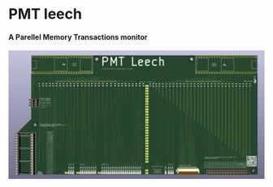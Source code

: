# PMT leech
#### A Parellel Memory Transactions monitor

<img src="/hardware_development/3Dview_PMT_leech.png?raw=true" alt="3D view of PMT leech PCB" title="PMT leech PCB" width="1000"/>
